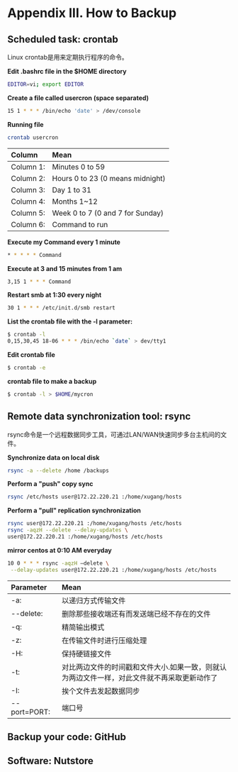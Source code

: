 # Appendix III. How to Backup

## Scheduled task: crontab

Linux crontab是用来定期执行程序的命令。

**Edit .bashrc file in the $HOME directory**

```bash
EDITOR=vi; export EDITOR
```

**Create a file called usercron \(space separated\)**

```bash
15 1 * * * /bin/echo 'date' > /dev/console
```

**Running file**

```bash
crontab usercron
```

| Column | Mean |
| :--- | :--- |
| Column 1: | Minutes 0 to 59 |
| Column 2: | Hours 0 to 23 \(0 means midnight\) |
| Column 3: | Day 1 to 31 |
| Column 4: | Months 1~12 |
| Column 5: | Week 0 to 7 \(0 and 7 for Sunday\) |
| Column 6: | Command to run |

**Execute my Command every 1 minute**

```bash
* * * * * Command
```

**Execute at 3 and 15 minutes from 1 am**

```bash
3,15 1 * * * Command
```

**Restart smb at 1:30 every night**

```bash
30 1 * * * /etc/init.d/smb restart
```

**List the crontab file with the -l parameter:**

```bash
$ crontab -l
0,15,30,45 18-06 * * * /bin/echo `date` > dev/tty1
```

**Edit crontab file**

```bash
$ crontab -e
```

**crontab file to make a backup**

```bash
$ crontab -l > $HOME/mycron
```

## Remote data synchronization tool: rsync

rsync命令是一个远程数据同步工具，可通过LAN/WAN快速同步多台主机间的文件。

**Synchronize data on local disk**
```bash
rsync -a --delete /home /backups 
```

**Perform a "push" copy sync**
```bash
rsync /etc/hosts user@172.22.220.21 :/home/xugang/hosts
```

**Perform a "pull" replication synchronization**
```bash
rsync user@172.22.220.21 :/home/xugang/hosts /etc/hosts
rsync -aqzH --delete --delay-updates \ 
user@172.22.220.21 :/home/xugang/hosts /etc/hosts
```

**mirror centos at 0:10 AM everyday**
```bash
10 0 * * * rsync -aqzH –delete \
 --delay-updates user@172.22.220.21 :/home/xugang/hosts /etc/hosts
```

| Parameter | Mean |
| :--- | :--- |
|-a:| 以递归方式传输文件|
|--delete:| 删除那些接收端还有而发送端已经不存在的文件|
|-q:| 精简输出模式|
|-z:| 在传输文件时进行压缩处理|
|-H:| 保持硬链接文件|
|-t:| 对比两边文件的时间戳和文件大小.如果一致，则就认为两边文件一样，对此文件就不再采取更新动作了|
|-I:| 挨个文件去发起数据同步|
|--port=PORT:| 端口号|


## Backup your code: GitHub

## Software: Nutstore

